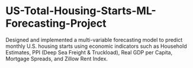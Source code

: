 # US-Total-Housing-Starts-ML-Forecasting-Project
Designed and implemented a multi-variable forecasting model to predict monthly U.S. housing starts using economic indicators such as Household Estimates, PPI (Deep Sea Freight &amp; Truckload), Real GDP per Capita, Mortgage Spreads, and Zillow Rent Index.
